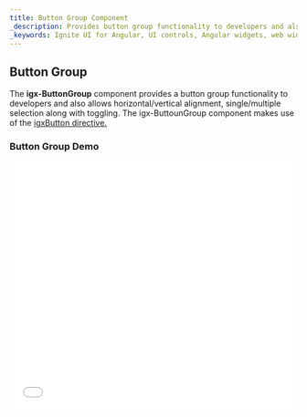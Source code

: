 ```yaml
---
title: Button Group Component
_description: Provides button group functionality to developers and also allows horizontal/vertical alignment, single/multiple selection with toggling.
_keywords: Ignite UI for Angular, UI controls, Angular widgets, web widgets, UI widgets, Angular, Native Angular Components Suite, Native Angular Controls, Native Angular Components Library, Angular Button Group components, Angular Button Group controls, Angular Buttons components, Angular Buttons controls
---
```


## Button Group

The **igx-ButtonGroup** component provides a button group functionality to developers and also allows horizontal/vertical alignment, single/multiple selection along with toggling. The igx-ButtounGroup component makes use of the [igxButton directive.](button.md)
### Button Group Demo

<div class="sample-container" style="height: 436px">
    <iframe id="buttonGroup-sample-1-iframe" seamless width="100%" height="100%" frameborder="0" src="{environment:demosBaseUrl}/button-group-sample-1" onload="onSampleIframeContentLoaded(this);">
</div>
<div>
<button data-localize="stackblitz" class="stackblitz-btn" data-iframe-id="buttonGroup-sample-1-iframe" data-demos-base-url="{environment:demosBaseUrl}">view on stackblitz</button>
</div>
<div class="divider--half"></div>

### Dependencies

The Button Group is exported as an `NgModule`, thus you will need to import the _IgxButtonGroupModule_
inside your `AppModule`:

```typescript
// app.module.ts

import { IgxButtonGroupModule } from 'igniteui-angular/main';

@NgModule({
    imports: [
        ...
        IgxButtonGroupModule,
        ...
    ]
})
export class AppModule {}
```
### Examples

Use `igx-ButtonGroup` to organize buttons into an for Angular styled button group.
```typescript
//sample.component.ts
import { ButtonGroupAlignment } from "igniteui-angular/main";
...
public alignment = ButtonGroupAlignment.vertical;
...
 public ngOnInit() {
    this.cities = [
      new Button({
          label: "Sofia"
      }),
      new Button({
          label: "London"
      }),
      new Button({
          label: "New York",
          selected: true
      }),
      new Button({
          label: "Tokyo"
      })
  ];
  }
...
```

```html
<igx-buttongroup [multiSelection]="false" [values]="cities" [alignment]="alignment">
</igx-buttongroup>
```
<div class="sample-container" style="height: 200px">
    <iframe id="buttonGroup-sample-2-iframe" seamless width="100%" height="100%" frameborder="0" src="{environment:demosBaseUrl}/button-group-sample-2" onload="onSampleIframeContentLoaded(this);">
</div>
<div>
<button data-localize="stackblitz" class="stackblitz-btn" data-iframe-id="buttonGroup-sample-2-iframe" data-demos-base-url="{environment:demosBaseUrl}">view on stackblitz</button>
</div>
<div class="divider--half"></div>


While you can use Exclusive or Multiple selection you can also set a button to be togglable and disabled. In the folowing example the leftmost button is selected, but not togglable. The rightmost is disabled.
```typescript
//sample.component.ts
...
public ngOnInit() {
    this.alignOptions = [
      new Button({
          icon: "format_align_left",
          selected: true,
          togglable: false
      }),
      new Button({
          icon: "format_align_center",
      }),
      new Button({
          icon: "format_align_right",
          selected: true
      }),
      new Button({
          disabled: true,
          icon: "format_align_justify",
      })
  ];
  }
...

```
```html
<igx-buttongroup [multiSelection]="true" [values]="alignOptions">
</igx-buttongroup>
```

<div class="sample-container" style="height: 100px">
    <iframe id="buttonGroup-sample-3-iframe" seamless width="100%" height="100%" frameborder="0" src="{environment:demosBaseUrl}/button-group-sample-3" onload="onSampleIframeContentLoaded(this);">
</div>
<div>
<button data-localize="stackblitz" class="stackblitz-btn" data-iframe-id="buttonGroup-sample-3-iframe" data-demos-base-url="{environment:demosBaseUrl}">view on stackblitz</button>
</div>
<div class="divider--half"></div>

### API Summary
#### Inputs
The following inputs are available on the **igx-ButtonGroup** component:
| Name   |      Type      |  Description |
|:----------|:-------------:|:------|
| `multiSelection` |  boolean | Enables selecting multiple buttons. By default, `multiselection` is false.
| `alignment` |    enum   |   Sets the button group alignment. Available options are `ButtonGroupAlignment.horizontal` (default) and `ButtonGroupAlignment.vertical.` |
| `disabled` | boolean | Disables the igxButtounGroup component. By default, it is false. |

#### Outputs
A list of the events emitted by **igx-ButtonGroup**
| Name   | Description |
|:----------|:-------------:|
| `onSelect` | Fired when a button is selected. |
| `onUnselect` | Fired when a button is unselected. |
| `onClick` | Fired when a button is clicked. |

#### Methods
Here is a list of public methods exposed by **igx-ButtonGroup**
| Name   | Description |
|:----------|:------|
| `selectButton(index: number)` | Selects a button by its index.  |
| `deselectButton(index: number)` | Deselects a button by its index. |
| `selectedButtons()` | Gets the selected button/buttons. |



###Additional Resources

<div class="divider--half"></div>
Our community is active and always welcoming to new ideas.

* [Ignite UI for Angular **Forums**](https://www.infragistics.com/community/forums/f/ignite-ui-for-angular)
* [Ignite UI for Angular **GitHub**](https://github.com/IgniteUI/igniteui-angular)

